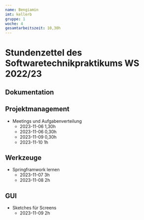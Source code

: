 ```yaml
---
name: Bengiamin
imt: kellerb
gruppe: 1
woche: 4
gesamtarbeitszeit: 10,30h
---
```


# Stundenzettel des Softwaretechnikpraktikums WS 2022/23

## Dokumentation


## Projektmanagement
- Meetings und Aufgabenverteilung
  - 2023-11-06 1,30h
  - 2023-11-06 0,30h
  - 2023-11-09 0,30h
  - 2023-11-10 1h

## Werkzeuge
- Springframwork lernen
  - 2023-11-07 3h
  - 2023-11-08 2h

## GUI
- Sketches für Screens
  - 2023-11-09 2h


